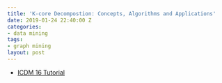 ```yaml
---
title: 'K-core Decompostion: Concepts, Algorithms and Applications'
date: 2019-01-24 22:40:00 Z
categories:
- data mining
tags:
- graph mining
layout: post
---
```


- [ICDM 16 Tutorial](https://icdm2016.eurecat.cat/session/tutorial-4-2/)
